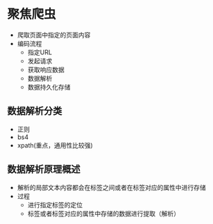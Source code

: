 # 聚焦爬虫- 爬取页面中指定的页面内容- 编码流程    - 指定URL    - 发起请求    - 获取响应数据    - 数据解析    - 数据持久化存储## 数据解析分类- 正则- bs4- xpath(重点，通用性比较强)## 数据解析原理概述- 解析的局部文本内容都会在标签之间或者在标签对应的属性中进行存储- 过程    - 进行指定标签的定位    - 标签或者标签对应的属性中存储的数据进行提取（解析）